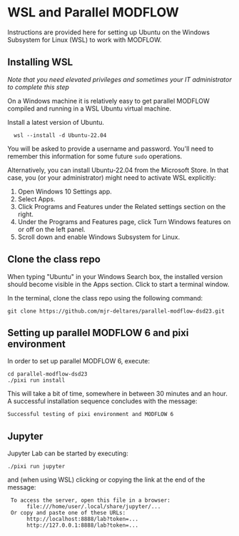 # WSL and Parallel MODFLOW

Instructions are provided here for setting up Ubuntu on the Windows Subsystem for Linux (WSL) to work with MODFLOW.

## Installing WSL
_Note that you need elevated privileges and sometimes your IT administrator to complete this step_

On a Windows machine it is relatively easy to get parallel MODFLOW compiled and running in a WSL Ubuntu virtual machine.

Install a latest version of Ubuntu.
```
  wsl --install -d Ubuntu-22.04
```

You will be asked to provide a username and password. You'll need to remember this information for some future `sudo` operations. 

Alternatively, you can install Ubuntu-22.04 from the Microsoft Store. In that case, you (or your administrator) might need to activate WSL explicitly:

1.	Open Windows 10 Settings app.
2.	Select Apps.
3.	Click Programs and Features under the Related settings section on the right.
4.	Under the Programs and Features page, click Turn Windows features on or off on the left panel.
5.	Scroll down and enable Windows Subsystem for Linux.


## Clone the class repo

When typing "Ubuntu" in your Windows Search box, the installed version should become visible in the Apps section. Click to start a terminal window.

In the terminal, clone the class repo using the following command:

```
git clone https://github.com/mjr-deltares/parallel-modflow-dsd23.git
```

## Setting up parallel MODFLOW 6 and pixi environment

In order to set up parallel MODFLOW 6,  execute:

```
cd parallel-modflow-dsd23
./pixi run install
```

This will take a bit of time, somewhere in between 30 minutes and an hour. A successful installation sequence concludes with the message:

```
Successful testing of pixi environment and MODFLOW 6
```

## Jupyter

Jupyter Lab can be started by executing:

```
./pixi run jupyter
```
and (when using WSL) clicking or copying the link at the end of the message:

```
 To access the server, open this file in a browser:
      file:///home/user/.local/share/jupyter/...
 Or copy and paste one of these URLs:
      http://localhost:8888/lab?token=...
      http://127.0.0.1:8888/lab?token=...
```